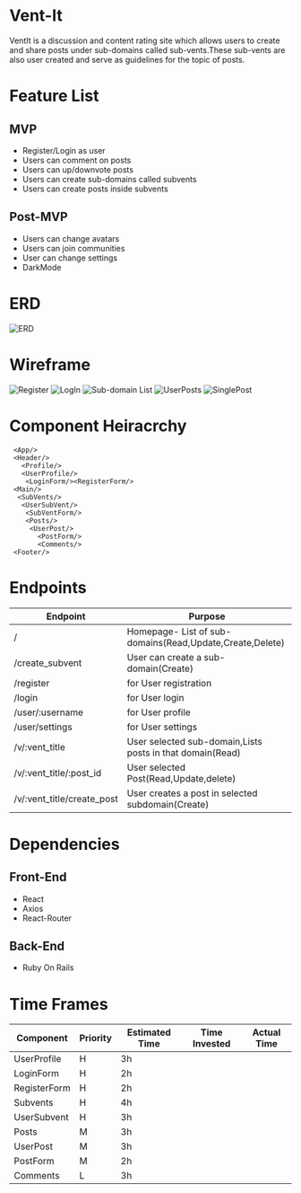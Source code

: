 # Vent-It
VentIt is a discussion and content rating site which allows users to create and share posts under sub-domains called sub-vents.These sub-vents are also user created and serve as guidelines for the topic of posts.
# Feature List
## MVP 
* Register/Login as user
* Users can comment on posts
* Users can up/downvote posts
* Users can create sub-domains called subvents
* Users can create posts inside subvents
## Post-MVP
* Users can change avatars
* Users can join communities 
* User can change settings
* DarkMode
# ERD
![ERD](https://github.com/Daeqwonhunter1/VentIt/blob/master/Vent%20It%20ERD.png)
# Wireframe
![Register](https://github.com/Daeqwonhunter1/VentIt/blob/master/Register.png)
![LogIn](https://github.com/Daeqwonhunter1/VentIt/blob/master/LogIn.png)
![Sub-domain List](https://github.com/Daeqwonhunter1/VentIt/blob/master/Subdomain-list.png)
![UserPosts](https://github.com/Daeqwonhunter1/VentIt/blob/master/UserPosts.png)
![SinglePost](https://github.com/Daeqwonhunter1/VentIt/blob/master/singlepost.png)
# Component Heiracrchy 
```
 <App/>
 <Header/>
   <Profile/>
   <UserProfile/>
    <LoginForm/><RegisterForm/>
 <Main/>
  <SubVents/>
   <UserSubVent/>
    <SubVentForm/>
    <Posts/>
     <UserPost/>
       <PostForm/>
       <Comments/>
 <Footer/>
```
      
# Endpoints
|Endpoint|Purpose|
|---|---|
|/|Homepage- List of sub-domains(Read,Update,Create,Delete)|
|/create_subvent|User can create a sub-domain(Create)|
|/register|for User registration|
|/login|for User login|
|/user/:username|for User profile|
|/user/settings|for User settings|
|/v/:vent_title| User selected sub-domain,Lists posts in that domain(Read)|
|/v/:vent_title/:post_id|User selected Post(Read,Update,delete)|
|/v/:vent_title/create_post|User creates a post in selected subdomain(Create)|

# Dependencies

## Front-End
* React
* Axios
* React-Router

## Back-End
* Ruby On Rails


# Time Frames
|Component|Priority|Estimated Time|Time Invested|Actual Time|
|---|---|---|---|---|
|UserProfile|H|3h| | |
|LoginForm|H|2h| | |
|RegisterForm|H|2h| | |
|Subvents|H|4h| | |
|UserSubvent|H|3h| | |
|Posts|M|3h| | |
|UserPost|M|3h| | |
|PostForm|M|2h| | |
|Comments|L|3h| | |
